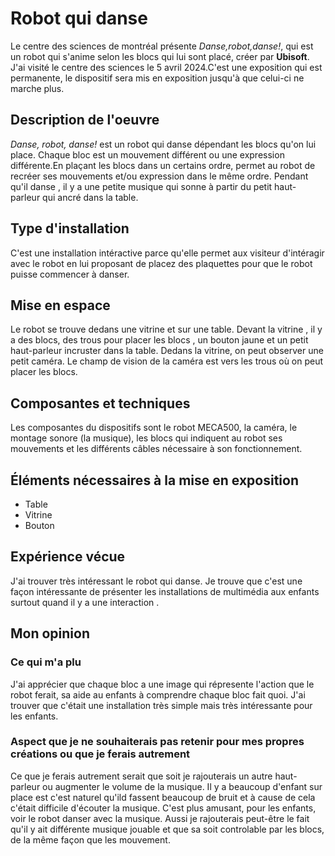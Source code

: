 # Robot qui danse 
Le centre des sciences de montréal présente *Danse,robot,danse!*, qui est un robot qui s'anime selon les blocs qui lui sont placé, créer par **Ubisoft**. J'ai visité le centre des sciences le 5 avril 2024.C'est une exposition qui est permanente, le dispositif sera mis en exposition jusqu'à que celui-ci ne marche plus.

## Description de l'oeuvre
*Danse, robot, danse!* est un robot qui danse dépendant les blocs qu'on lui place. Chaque bloc est un mouvement différent ou une expression différente.En plaçant les blocs dans un certains ordre, permet au robot de recréer ses mouvements et/ou expression dans le même ordre. Pendant qu'il danse , il y a une petite musique qui sonne à partir du petit haut-parleur qui ancré dans la table.

## Type d'installation
C'est une installation intéractive parce qu'elle permet aux visiteur d'intéragir avec le robot en lui proposant de placez des plaquettes pour que le robot  puisse commencer à danser.
## Mise en espace
Le robot se trouve dedans une vitrine et sur une table. Devant la vitrine , il y a des blocs, des trous pour placer les blocs , un bouton jaune et un petit haut-parleur incruster dans la table. Dedans la vitrine, on peut observer une petit caméra. Le champ de vision de la caméra est vers les trous où on peut placer les blocs.
## Composantes et techniques
Les composantes du dispositifs sont le robot MECA500, la caméra, le montage sonore (la musique), les blocs qui indiquent au robot ses mouvements et les différents câbles nécessaire à son fonctionnement.
## Éléments nécessaires à la mise en exposition
- Table
- Vitrine
- Bouton
##  Expérience vécue
J'ai trouver très intéressant le robot qui danse. Je trouve que c'est une façon intéressante de présenter les installations de multimédia aux enfants surtout quand il y a une interaction .
## Mon opinion
### Ce qui m'a plu
J'ai apprécier que chaque bloc a une image qui répresente l'action que le robot ferait, sa aide au enfants à comprendre chaque bloc fait quoi. J'ai trouver que c'était une installation très simple mais très intéressante pour les enfants.
###  Aspect que je ne souhaiterais pas retenir pour mes propres créations ou que je ferais autrement
Ce que je ferais autrement serait que soit je rajouterais un autre haut-parleur ou augmenter le volume de la musique. Il y a beaucoup d'enfant sur place est c'est naturel qu'ild fassent beaucoup de bruit et à cause de cela c'était difficile d'écouter la musique. C'est plus amusant, pour les enfants, voir le robot danser avec la musique. Aussi je rajouterais peut-être le fait qu'il y ait différente musique jouable et que sa soit controlable par les blocs, de la même façon que les mouvement.
